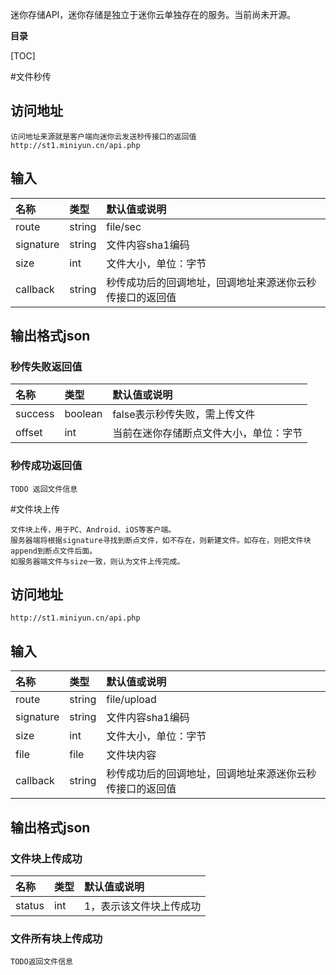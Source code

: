 迷你存储API，迷你存储是独立于迷你云单独存在的服务。当前尚未开源。

**目录**

[TOC]

#文件秒传
## 访问地址
    访问地址来源就是客户端向迷你云发送秒传接口的返回值
	http://st1.miniyun.cn/api.php

## 输入
| 名称        | 类型   |  默认值或说明  |
| :--------   | :-----  | :----  |
| route      | string   |   file/sec     |
| signature        |   string   |   文件内容sha1编码   |
| size        |    int    |  文件大小，单位：字节  |
| callback        |    string    |  秒传成功后的回调地址，回调地址来源迷你云秒传接口的返回值  |

## 输出格式json
### 秒传失败返回值
| 名称        | 类型   |  默认值或说明  |
| :--------   | :-----  | :----  |
| success      | boolean   |   false表示秒传失败，需上传文件     |
| offset        |   int   |   当前在迷你存储断点文件大小，单位：字节   |
### 秒传成功返回值
    TODO 返回文件信息
    
#文件块上传

    文件块上传，用于PC、Android、iOS等客户端。
    服务器端将根据signature寻找到断点文件，如不存在，则新建文件。如存在，则把文件块append到断点文件后面。
    如服务器端文件与size一致，则认为文件上传完成。
    
## 访问地址

	http://st1.miniyun.cn/api.php

## 输入
| 名称        | 类型   |  默认值或说明  |
| :--------   | :-----  | :----  |
| route      | string   |   file/upload     |
| signature        |   string   |   文件内容sha1编码   |
| size        |    int    |  文件大小，单位：字节  | 
| file        |    file    |  文件块内容  |
| callback        |    string    |  秒传成功后的回调地址，回调地址来源迷你云秒传接口的返回值  |


## 输出格式json
### 文件块上传成功
| 名称        | 类型   |  默认值或说明  |
| :--------   | :-----  | :----  |
| status      | int   |   1，表示该文件块上传成功     | 

### 文件所有块上传成功
    TODO返回文件信息
